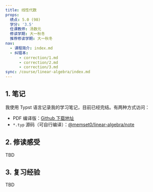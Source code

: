 ```yaml
---
title: 线性代数
props:
  绩点: 5.0 (98)
  学分: '3.5'
  任课教师: 汤数元
  修读学期: 大一秋冬
  推荐修读学期: 大一秋冬
nav:
  - 课程简介: index.md
  - 纠错本:
      - correction/1.md
      - correction/2.md
      - correction/3.md
sync: /course/linear-algebra/index.md
---
```


## 1. 笔记

我使用 Typst 语言记录我的学习笔记，目前已经完结。有两种方式访问：

- PDF 编译版：[Github 下载地址](https://github.com/memset0/shared-files/blob/master/2024/02/12/%E7%BA%BF%E6%80%A7%E4%BB%A3%E6%95%B0%E7%AC%94%E8%AE%B0%40memset0.pdf)
- `*.typ` 源码（可自行编译）：[@memset0/linear-algebra/note](https://github.com/mem-courses/linear-algebra/tree/main/note)

## 2. 修读感受

TBD

## 3. 复习经验

TBD
